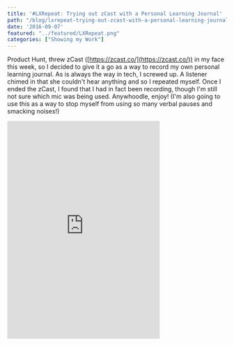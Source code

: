 ```yaml
---
title: '#LXRepeat: Trying out zCast with a Personal Learning Journal'
path: "/blog/lxrepeat-trying-out-zcast-with-a-personal-learning-journal"
date: '2016-09-07'
featured: "../featured/LXRepeat.png"
categories: ["Showing my Work"]
---
```


Product Hunt, threw zCast ([https://zcast.co/](https://zcast.co/)) in my face this week, so I decided to give it a go as a way to record my own personal learning journal. As is always the way in tech, I screwed up. A listener chimed in that she couldn't hear anything and so I repeated myself. Once I ended the zCast, I found that I had in fact been recording, though I'm still not sure which mic was being used. Anywhoodle, enjoy! (I'm also going to use this as a way to stop myself from using so many verbal pauses and smacking noises!)

<iframe style="width: 350; height: 500; border: none;" src="https://zcast.co/embedded/09By9Z1BZn" width="350" height="500" scrolling="auto"></iframe>
